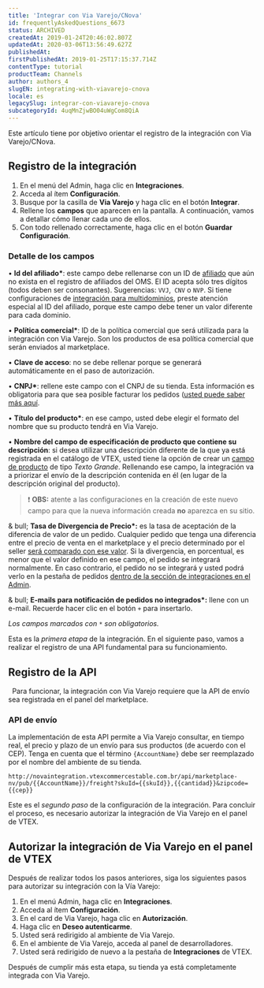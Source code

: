 ```yaml
---
title: 'Integrar con Via Varejo/CNova'
id: frequentlyAskedQuestions_6673
status: ARCHIVED
createdAt: 2019-01-24T20:46:02.807Z
updatedAt: 2020-03-06T13:56:49.627Z
publishedAt: 
firstPublishedAt: 2019-01-25T17:15:37.714Z
contentType: tutorial
productTeam: Channels
author: authors_4
slugEN: integrating-with-viavarejo-cnova
locale: es
legacySlug: integrar-con-viavarejo-cnova
subcategoryId: 4uqMnZjwBO04uWgCom8QiA
---
```


Este artículo tiene por objetivo orientar el registro de la integración con Via Varejo/CNova.

## Registro de la integración

1. En el menú del Admin, haga clic en __Integraciones__.
2. Acceda al ítem __Configuración__.
3. Busque por la casilla de __Via Varejo__ y haga clic en el botón __Integrar__.
4. Rellene los __campos__ que aparecen en la pantalla. A continuación, vamos a detallar cómo llenar cada uno de ellos.
5. Con todo rellenado correctamente, haga clic en el botón __Guardar Configuración__.

### Detalle de los campos

&bull; __Id del afiliado\*__: este campo debe rellenarse con un ID de [afiliado](/es/faq/que-es-afiliado) que aún no exista en el registro de afiliados del OMS. El ID acepta sólo tres dígitos (todos deben ser consonantes). Sugerencias: `VVJ`,` CNV` o `NVP`. Si tiene configuraciones de [integración para multidominios](/es/tutorial/como-crear-multiloja-multidominio), preste atención especial al ID del afiliado, porque este campo debe tener un valor diferente para cada dominio.

&bull; __Política comercial\*__: ID de la política comercial que será utilizada para la integración con Via Varejo. Son los productos de esa política comercial que serán enviados al marketplace.

&bull; __Clave de acceso__: no se debe rellenar porque se generará automáticamente en el paso de autorización.

&bull; __CNPJ\*__: rellene este campo con el CNPJ de su tienda. Esta información es obligatoria para que sea posible facturar los pedidos ([usted puede saber más aquí](/es/tutorial/como-funciona-la-integracion-de-cnova-via-varejo).

&bull; __Título del producto\*__: en ese campo, usted debe elegir el formato del nombre que su producto tendrá en Via Varejo.

&bull; __Nombre del campo de especificación de producto que contiene su descripción__: si desea utilizar una descripción diferente de la que ya está registrada en el catálogo de VTEX, usted tiene la opción de crear un [campo de producto](/es/tutorial/criando-um-campo-de-produto) de tipo _Texto Grande_. Rellenando ese campo, la integración va a priorizar el envío de la descripción contenida en él (en lugar de la descripción original del producto).

>❗ **OBS:** atente a las configuraciones en la creación de este nuevo campo para que la nueva información creada **no** aparezca en su sitio.

& bull; __Tasa de Divergencia de Precio\*:__ es la tasa de aceptación de la diferencia de valor de un pedido. Cualquier pedido que tenga una diferencia entre el precio de venta en el marketplace y el precio determinado por el seller [será comparado con ese valor](/es/faq/por-que-el-pedido-fue-cerrado-con-el-precio-incorrecto). Si la divergencia, en porcentual, es menor que el valor definido en ese campo, el pedido se integrará normalmente. En caso contrario, el pedido no se integrará y usted podrá verlo en la pestaña de pedidos [dentro de la sección de integraciones en el Admin](/es/tutorial/como-verificar-la-integracion-en-bridge).

& bull; __E-mails para notificación de pedidos no integrados\*:__ llene con un e-mail. Recuerde hacer clic en el botón `+` para insertarlo.

*Los campos marcados con `*` son obligatorios.*

Esta es la *primera etapa* de la integración. En el siguiente paso, vamos a realizar el registro de una API fundamental para su funcionamiento.


## Registro de la API
 
Para funcionar, la integración con Via Varejo requiere que la API de envío sea registrada en el panel del marketplace.

### API de envío

La implementación de esta API permite a Via Varejo consultar, en tiempo real, el precio y plazo de un envío para sus productos (de acuerdo con el CEP). Tenga en cuenta que el término `{AccountName}` debe ser reemplazado por el nombre del ambiente de su tienda.

`http://novaintegration.vtexcommercestable.com.br/api/marketplace-nv/pub/{{AccountName}}/freight?skuId={{skuId}},{{cantidad}}&zipcode={{cep}}`

Este es el *segundo paso* de la configuración de la integración. Para concluir el proceso, es necesario autorizar la integración de Via Varejo en el panel de VTEX.


## Autorizar la integración de Via Varejo en el panel de VTEX

Después de realizar todos los pasos anteriores, siga los siguientes pasos para autorizar su integración con la Vía Varejo:

1. En el menú Admin, haga clic en __Integraciones__.
2. Acceda al ítem __Configuración__.
3. En el card de Via Varejo, haga clic en __Autorización__.
4. Haga clic en __Deseo autenticarme__.
5. Usted será redirigido al ambiente de Via Varejo.
6. En el ambiente de Via Varejo, acceda al panel de desarrolladores.
7. Usted será redirigido de nuevo a la pestaña de __Integraciones__ de VTEX.

Después de cumplir más esta etapa, su tienda ya está completamente integrada con Via Varejo.

